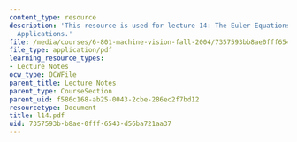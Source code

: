```yaml
---
content_type: resource
description: 'This resource is used for lecture 14: The Euler Equations and their
  Applications.'
file: /media/courses/6-801-machine-vision-fall-2004/7357593bb8ae0fff6543d56ba721aa37_l14.pdf
file_type: application/pdf
learning_resource_types:
- Lecture Notes
ocw_type: OCWFile
parent_title: Lecture Notes
parent_type: CourseSection
parent_uid: f586c168-ab25-0043-2cbe-286ec2f7bd12
resourcetype: Document
title: l14.pdf
uid: 7357593b-b8ae-0fff-6543-d56ba721aa37
---
```

